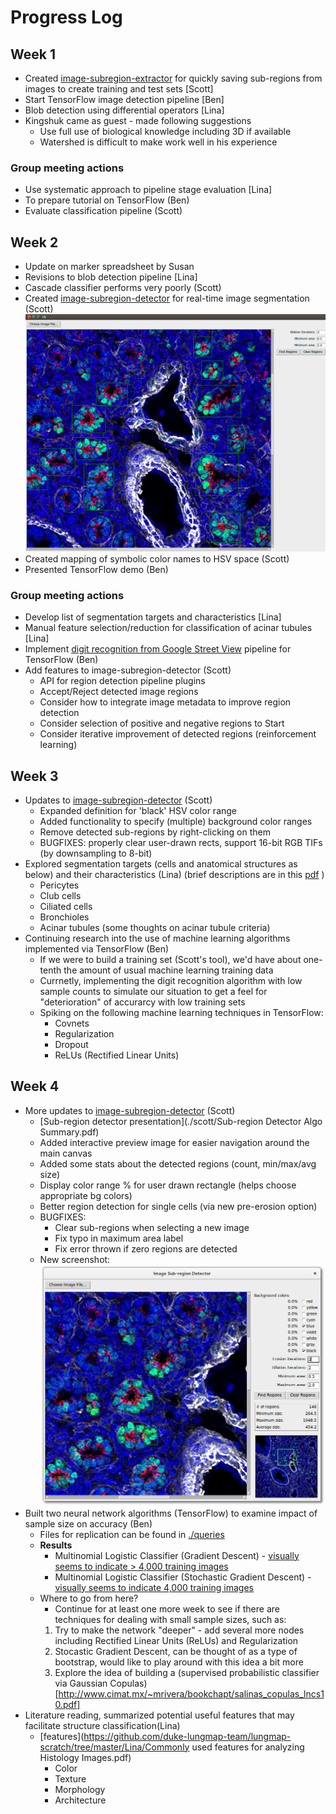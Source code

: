 # Progress Log

## Week 1

- Created [image-subregion-extractor](https://github.com/whitews/image-subregion-extractor) for quickly saving sub-regions from images to create training and test sets [Scott]
- Start TensorFlow image detection pipeline [Ben]
- Blob detection using differential operators [Lina]
- Kingshuk came as guest - made following suggestions
    - Use full use of biological knowledge including 3D if available
    - Watershed is difficult to make work well in his experience

### Group meeting actions

- Use systematic approach to pipeline stage evaluation [Lina]
- To prepare tutorial on TensorFlow (Ben)
- Evaluate classification pipeline (Scott)

## Week 2

- Update on marker spreadsheet by Susan
- Revisions to blob detection pipeline [Lina]
- Cascade classifier performs very poorly (Scott)
- Created [image-subregion-detector](https://github.com/whitews/image-subregion-detector) for real-time image segmentation (Scott)
![Detected](images/detected.png)
- Created mapping of symbolic color names to HSV space (Scott)
- Presented TensorFlow demo (Ben)

### Group meeting actions

- Develop list of segmentation targets and characteristics [Lina]
- Manual feature selection/reduction for classification of acinar tubules [Lina]
- Implement [digit recognition from Google Street View](https://www.udacity.com/course/deep-learning--ud730) pipeline for TensorFlow (Ben)
- Add features to image-subregion-detector (Scott)
    - API for region detection pipeline plugins
    - Accept/Reject detected image regions
    - Consider how to integrate image metadata to improve region detection
    - Consider selection of positive and negative regions to Start
    - Consider iterative improvement of detected regions (reinforcement learning)

## Week 3

- Updates to [image-subregion-detector](https://github.com/whitews/image-subregion-detector) (Scott)
    - Expanded definition for 'black' HSV color range
    - Added functionality to specify (multiple) background color ranges
    - Remove detected sub-regions by right-clicking on them
    - BUGFIXES: properly clear user-drawn rects, support 16-bit RGB TIFs (by downsampling to 8-bit)
- Explored segmentation targets (cells and anatomical structures as below) and their characteristics (Lina)
  (brief descriptions are in this [pdf](https://github.com/duke-lungmap-team/lungmap-scratch/tree/master/Lina/Segmentation_targets.pdf) )
    - Pericytes
    - Club cells
    - Ciliated cells
    - Bronchioles
    - Acinar tubules (some thoughts on acinar tubule criteria)
- Continuing research into the use of machine learning algorithms implemented via TensorFlow (Ben)
    - If we were to build a training set (Scott's tool), we'd have about one-tenth the amount of usual machine learning training data
    - Currnetly, implementing the digit recognition algorithm with low sample counts to simulate our situation to get a feel for "deterioration" of accurarcy with low training sets
    - Spiking on the following machine learning techniques in TensorFlow:
        - Covnets
        - Regularization
        - Dropout
        - ReLUs (Rectified Linear Units)

## Week 4

- More updates to [image-subregion-detector](https://github.com/whitews/image-subregion-detector) (Scott)
    - [Sub-region detector presentation](./scott/Sub-region Detector Algo Summary.pdf)
    - Added interactive preview image for easier navigation around the main canvas
    - Added some stats about the detected regions (count, min/max/avg size)
    - Display color range % for user drawn rectangle (helps choose appropriate bg colors)
    - Better region detection for single cells (via new pre-erosion option)
    - BUGFIXES:
        - Clear sub-regions when selecting a new image
        - Fix typo in maximum area label
        - Fix error thrown if zero regions are detected
    - New screenshot:
    ![Detected_week4](scott/ImageSubregionDetector_week4.png)
- Built two neural network algorithms (TensorFlow) to examine impact of sample size on accuracy (Ben)
    - Files for replication can be found in [./queries](./queries/README.md)
    - **Results**
        - Multinomial Logistic Classifier (Gradient Descent) - [visually seems to indicate > 4,000 training images](./queries/viable_sample_size/logistic_classifier2.png)
        - Multinomial Logistic Classifier (Stochastic Gradient Descent) - [visually seems to indicate 4,000 training images](./queries/viable_sample_size/mlc_sgd.png)
    - Where to go from here?
        - Continue for at least one more week to see if there are techniques for dealing with small sample sizes, such as:
        1. Try to make the network "deeper" - add several more nodes including Rectified Linear Units (ReLUs) and Regularization
        2. Stocastic Gradient Descent, can be thought of as a type of bootstrap, would like to play around with this idea a bit more
        3. Explore the idea of building a (supervised probabilistic classifier via Gaussian Copulas)[http://www.cimat.mx/~mrivera/bookchapt/salinas_copulas_lncs10.pdf]
- Literature reading, summarized potential useful features that may facilitate structure classification(Lina)
    - [features](https://github.com/duke-lungmap-team/lungmap-scratch/tree/master/Lina/Commonly used features for analyzing Histology Images.pdf)
        - Color
        - Texture
        - Morphology
        - Architecture